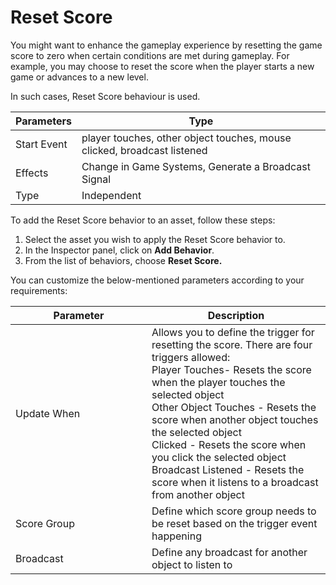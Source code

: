 # Reset Score

You might want to enhance the gameplay experience by resetting the game score to zero when certain conditions are met during gameplay. For example, you may choose to reset the score when the player starts a new game or advances to a new level.

In such cases, Reset Score behaviour is used.

| Parameters  | Type                                                                    |
| ----------- | ----------------------------------------------------------------------- |
| Start Event | player touches, other object touches, mouse clicked, broadcast listened |
| Effects     | Change in Game Systems, Generate a Broadcast Signal                     |
| Type        | Independent                                                             |

To add the Reset Score behavior to an asset, follow these steps:

1. Select the asset you wish to apply the  Reset Score behavior to.
2. In the Inspector panel, click on **Add Behavior**.
3. From the list of behaviors, choose **Reset Score.**

You can customize the below-mentioned parameters according to your requirements:

<table><thead><tr><th width="202">Parameter</th><th>Description</th></tr></thead><tbody><tr><td>Update When</td><td>Allows you to define the trigger for resetting the score. There are four triggers allowed:<br>Player Touches- Resets the score when the player touches the selected object<br>Other Object Touches - Resets the score when another object touches the selected object<br>Clicked - Resets the score when you click the selected object<br>Broadcast Listened - Resets the score when it listens to a broadcast from another object</td></tr><tr><td>Score Group</td><td>Define which score group needs to be reset based on the trigger event happening</td></tr><tr><td>Broadcast</td><td>Define any broadcast for another object to listen to</td></tr></tbody></table>

